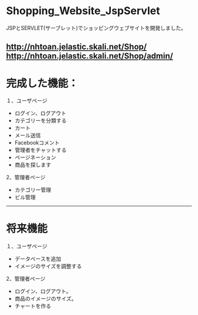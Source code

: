 # Shopping_Website_JspServlet
JSPとSERVLET(サーブレット)でショッピングウェブサイトを開発しました。

http://nhtoan.jelastic.skali.net/Shop/
http://nhtoan.jelastic.skali.net/Shop/admin/
------------------------------------------------

# 完成した機能：

１、ユーザページ

* ログイン、ログアウト
* カテゴリーを分類する
* カート
* メール送信
* Facebookコメント
* 管理者をチャットする
* ページネーション
* 商品を探します

2、管理者ページ

* カテゴリー管理
* ビル管理

------------------------------------------------
# 将来機能

１、ユーザページ

* データベースを追加
* イメージのサイズを調整する

2、管理者ページ

* ログイン、ログアウト。
* 商品のイメージのサイズ。
* チャートを作る
